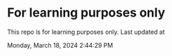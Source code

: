 # For learning purposes only
This repo is for learning purposes only.
Last updated at

Monday, March 18, 2024 2:44:29 PM

